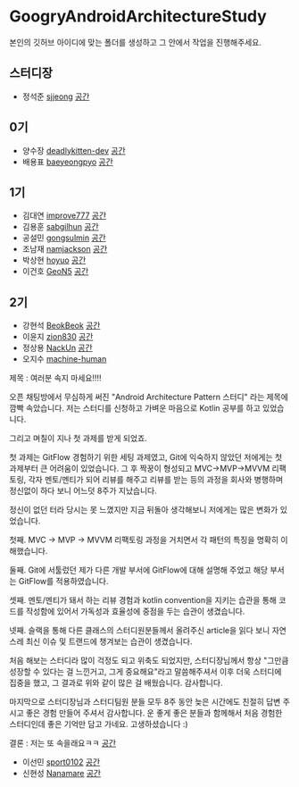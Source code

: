 ﻿# GoogryAndroidArchitectureStudy

본인의 깃허브 아이디에 맞는 폴더를 생성하고 그 안에서 작업을 진행해주세요.

## 스터디장
- 정석준 [sjjeong](https://github.com/sjjeong)
[공간](https://github.com/StudyFork/GoogryAndroidArchitectureStudy/tree/master/sjjeong)

## 0기
- 양수장 [deadlykitten-dev](https://github.com/deadlykitten-dev)
[공간](https://github.com/StudyFork/GoogryAndroidArchitectureStudy/tree/master/deadlykitten-dev)
- 배용표 [baeyeongpyo](https://github.com/baeyeongpyo)
[공간](https://github.com/StudyFork/GoogryAndroidArchitectureStudy/tree/master/baeyeongpyo)

## 1기

- 김대연 [improve777](https://github.com/improve777)
[공간](https://github.com/StudyFork/GoogryAndroidArchitectureStudy/tree/master/improve777)
- 김용훈 [sabgilhun](https://github.com/sabgilhun)
[공간](https://github.com/StudyFork/GoogryAndroidArchitectureStudy/tree/master/sabgilhun)
- 공설민 [gongsulmin](https://github.com/GongSulMin?tab=repositories)
[공간](https://github.com/StudyFork/GoogryAndroidArchitectureStudy/tree/master/gongsulmin)
- 조남재 [namjackson](https://github.com/namjackson)
[공간](https://github.com/StudyFork/GoogryAndroidArchitectureStudy/tree/master/namjackson)
- 박상현 [hoyuo](https://github.com/hoyuo)
[공간](https://github.com/StudyFork/GoogryAndroidArchitectureStudy/tree/master/hoyuo)
- 이건호 [GeoN5](https://github.com/GeoN5)
[공간](https://github.com/StudyFork/GoogryAndroidArchitectureStudy/tree/master/GeoN5)

## 2기

- 강현석 [BeokBeok](https://github.com/BeokBeok)
[공간](https://github.com/StudyFork/GoogryAndroidArchitectureStudy/tree/master/BeokBeok)
- 이윤지 [zion830](https://github.com/zion830)
[공간](https://github.com/StudyFork/GoogryAndroidArchitectureStudy/tree/master/zion830)
- 정상용 [NackUn](https://github.com/NackUn)
[공간](https://github.com/StudyFork/GoogryAndroidArchitectureStudy/tree/master/NackUn)
- 오지수 [machine-human](https://github.com/machine-human)

제목 : 여러분 속지 마세요!!!!

오픈 채팅방에서 무심하게 써진 "Android Architecture Pattern 스터디" 라는 제목에 깜빡 속았습니다.
저는 스터디를 신청하고 가벼운 마음으로 Kotlin 공부를 하고 있었습니다. 

그리고 며칠이 지나 첫 과제를 받게 되었죠.

첫 과제는 GitFlow 경험하기 위한 세팅 과제였고,
Git에 익숙하지 않았던 저에게는 첫 과제부터 큰 어려움이 있었습니다. 
그 후 짝꿍이 형성되고 MVC→MVP→MVVM 리팩토링, 각자 멘토/멘티가 되어 리뷰를 해주고 리뷰를 받는 등의 과정을 회사와 병행하며 정신없이 하다 보니 어느덧 8주가 지났습니다.

정신이 없던 터라 당시는 못 느꼈지만 지금 뒤돌아 생각해보니 저에게는 많은 변화가 있었습니다.

첫째.
MVC → MVP → MVVM 리팩토링 과정을 거치면서 각 패턴의 특징을 명확히 이해했습니다.

둘째. 
Git에 서툴렀던 제가 다른 개발 부서에 GitFlow에 대해 설명해 주었고 해당 부서는 GitFlow를 적용하였습니다.

셋째. 
멘토/멘티가 돼서 하는 리뷰 경험과 kotlin convention을 지키는 습관을 통해 코드를 작성함에 있어서 가독성과 효율성에 중점을 두는 습관이 생겼습니다.

넷째.
슬랙을 통해 다른 클래스의 스터디원분들께서 올려주신 article을 읽다 보니 자연스레 최신 이슈 및 트랜드에 챙겨보는 습관이 생겼습니다.

처음 해보는 스터디라 많이 걱정도 되고 위축도 되었지만,
스터디장님께서 항상 "그만큼 성장할 수 있다는 걸 느낀거고, 그게 중요해요"라고 말씀해주셔서 이후 더욱 스터디에 집중을 했고, 그 결과로 위와 같이 많은 걸 배웠습니다. 감사합니다.

마지막으로
스터디장님과 스터디팀원 분들 모두 8주 동안 늦은 시간에도 친절히 답변 주시고 좋은 경험 만들어 주셔서 감사합니다. 운 좋게 좋은 분들과 함께해서 처음 경험한 스터디인데 좋은 기억만 담고 가네요. 고생하셨습니다 :)

결론 : 저는 또 속을래요ㅋㅋ
[공간](https://github.com/StudyFork/GoogryAndroidArchitectureStudy/tree/master/machine-human)
- 이선민 [sport0102](https://github.com/sport0102)
[공간](https://github.com/StudyFork/GoogryAndroidArchitectureStudy/tree/master/sport0102)
- 신현성 [Nanamare](https://github.com/Nanamare)
[공간](https://github.com/StudyFork/GoogryAndroidArchitectureStudy/tree/master/Nanamare)
